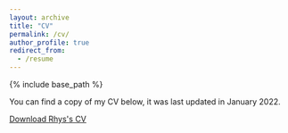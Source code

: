 ```yaml
---
layout: archive
title: "CV"
permalink: /cv/
author_profile: true
redirect_from:
  - /resume
---
```


{% include base_path %}

You can find a copy of my CV below, it was last updated in January 2022.

[Download Rhys's CV](http://rhysllthomas.github.io/files/Rhys_Thomas_CV_Jan22.pdf)
